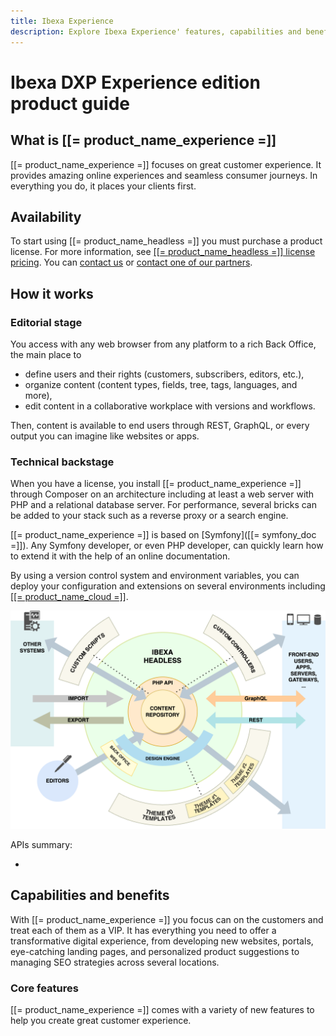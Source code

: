 ```yaml
---
title: Ibexa Experience
description: Explore Ibexa Experience' features, capabilities and benefits.
---
```


# Ibexa DXP Experience edition product guide

## What is [[= product_name_experience =]]

[[= product_name_experience =]] focuses on great customer experience.
It provides amazing online experiences and seamless consumer journeys. In everything you do, it places your clients first.

## Availability

To start using [[= product_name_headless =]] you must purchase a product license.
For more information, see [[[= product_name_headless =]] license pricing](https://www.ibexa.co/products/pricing?tab=1).
You can [contact us](https://www.ibexa.co/about-ibexa/contact-us) or [contact one of our partners](https://www.ibexa.co/partners).

## How it works

### Editorial stage

You access with any web browser from any platform to a rich Back Office, the main place to

- define users and their rights (customers, subscribers, editors, etc.),
- organize content (content types, fields, tree, tags, languages, and more),
- edit content in a collaborative workplace with versions and workflows.

Then, content is available to end users through REST, GraphQL, or every output you can imagine like websites or apps.

### Technical backstage

When you have a license, you install [[= product_name_experience =]] through Composer
on an architecture including at least a web server with PHP and a relational database server.
For performance, several bricks can be added to your stack such as a reverse proxy or a search engine.

[[= product_name_experience =]] is based on [Symfony]([[= symfony_doc =]]). Any Symfony developer, or even PHP developer, can quickly learn how to extend it with the help of an online documentation.

By using a version control system and environment variables, you can deploy your configuration and extensions on several environments including [[[= product_name_cloud =]]](ibexa_cloud_guide.md).

![Ibexa Headless data inputs and outputs](img/headless.png)

APIs summary:

- 

## Capabilities and benefits

With [[= product_name_experience =]] you focus can on the customers and treat each of them as a VIP.
It has everything you need to offer a transformative digital experience, from developing new websites, portals, eye-catching landing pages, and personalized product suggestions to managing SEO strategies across several locations.

### Core features

[[= product_name_experience =]] comes with a variety of new features to help you create great customer experience.